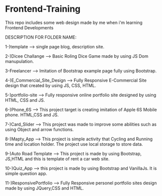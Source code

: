# Frontend-Training
This repo includes some web design made by me when i'm learning Frontend Developments

DESCRIPTION FOR FOLDER NAME:

1-)template --> single page blog, description site.

2-)Dicee Challange --> Basic Roling Dice Game made by using JS Dom manupulation.

3-Freelancer --> Imitation of Bootstrap example page fully using Bootstrap.

4-)E_Commercial_Site_Design --> Fully Responsive E-Commercial Site design that created by using JS, CSS, HTML.

5-)portfolio-site --> Fully responsive online portfolio site designed by using HTML, CSS and JS.

6-)Phone_6S --> This project target is creating imitation of Apple 6S Mobile phone. HTML,CSS and JS.

7-)Card_Slider --> This project was made to improve some abilities such as using Object and arrow functions.

8-)Mapty_App --> This project is simple activity that Cycling and Running time and location holder. The project use local storage to store data.

9-)Auto Road Template --> This project is made by using Bootstrap, JS,HTML and this is template of rent a car web site.

10-)Quiz_App --> this project is made by using Bootstrap and VanillaJs. It is simple question app. 

11-)ResponsivePortfolio --> Fully Responsive personel portfolio sites design made by using JQuery,CSS and HTML.
